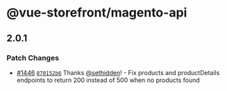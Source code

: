 # @vue-storefront/magento-api

## 2.0.1

### Patch Changes

- [#1446](https://github.com/vuestorefront/magento2/pull/1446) [`870152b6`](https://github.com/vuestorefront/magento2/commit/870152b6a880807c516cf368e10ba6ed72fb6429) Thanks [@sethidden](https://github.com/sethidden)! - Fix products and productDetails endpoints to return 200 instead of 500 when no products found
